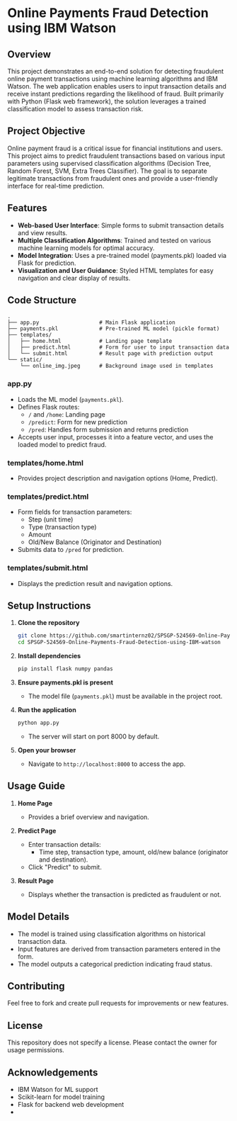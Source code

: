 # Online Payments Fraud Detection using IBM Watson

## Overview

This project demonstrates an end-to-end solution for detecting fraudulent online payment transactions using machine learning algorithms and IBM Watson. The web application enables users to input transaction details and receive instant predictions regarding the likelihood of fraud. Built primarily with Python (Flask web framework), the solution leverages a trained classification model to assess transaction risk.

## Project Objective

Online payment fraud is a critical issue for financial institutions and users. This project aims to predict fraudulent transactions based on various input parameters using supervised classification algorithms (Decision Tree, Random Forest, SVM, Extra Trees Classifier). The goal is to separate legitimate transactions from fraudulent ones and provide a user-friendly interface for real-time prediction.

## Features

- **Web-based User Interface**: Simple forms to submit transaction details and view results.
- **Multiple Classification Algorithms**: Trained and tested on various machine learning models for optimal accuracy.
- **Model Integration**: Uses a pre-trained model (payments.pkl) loaded via Flask for prediction.
- **Visualization and User Guidance**: Styled HTML templates for easy navigation and clear display of results.

## Code Structure

```
.
├── app.py                   # Main Flask application
├── payments.pkl             # Pre-trained ML model (pickle format)
├── templates/
│   ├── home.html            # Landing page template
│   ├── predict.html         # Form for user to input transaction data
│   └── submit.html          # Result page with prediction output
└── static/
    └── online_img.jpeg      # Background image used in templates
```

### app.py

- Loads the ML model (`payments.pkl`).
- Defines Flask routes:
  - `/` and `/home`: Landing page
  - `/predict`: Form for new prediction
  - `/pred`: Handles form submission and returns prediction
- Accepts user input, processes it into a feature vector, and uses the loaded model to predict fraud.

### templates/home.html

- Provides project description and navigation options (Home, Predict).

### templates/predict.html

- Form fields for transaction parameters:
  - Step (unit time)
  - Type (transaction type)
  - Amount
  - Old/New Balance (Originator and Destination)
- Submits data to `/pred` for prediction.

### templates/submit.html

- Displays the prediction result and navigation options.

## Setup Instructions

1. **Clone the repository**
   ```bash
   git clone https://github.com/smartinternz02/SPSGP-524569-Online-Payments-Fraud-Detection-using-IBM-watson.git
   cd SPSGP-524569-Online-Payments-Fraud-Detection-using-IBM-watson
   ```

2. **Install dependencies**
   ```bash
   pip install flask numpy pandas
   ```

3. **Ensure payments.pkl is present**
   - The model file (`payments.pkl`) must be available in the project root.

4. **Run the application**
   ```bash
   python app.py
   ```
   - The server will start on port 8000 by default.

5. **Open your browser**
   - Navigate to `http://localhost:8000` to access the app.

## Usage Guide

1. **Home Page**
   - Provides a brief overview and navigation.

2. **Predict Page**
   - Enter transaction details:
     - Time step, transaction type, amount, old/new balance (originator and destination).
   - Click "Predict" to submit.

3. **Result Page**
   - Displays whether the transaction is predicted as fraudulent or not.

## Model Details

- The model is trained using classification algorithms on historical transaction data.
- Input features are derived from transaction parameters entered in the form.
- The model outputs a categorical prediction indicating fraud status.

## Contributing

Feel free to fork and create pull requests for improvements or new features.

## License

This repository does not specify a license. Please contact the owner for usage permissions.

## Acknowledgements

- IBM Watson for ML support
- Scikit-learn for model training
- Flask for backend web development
- 
